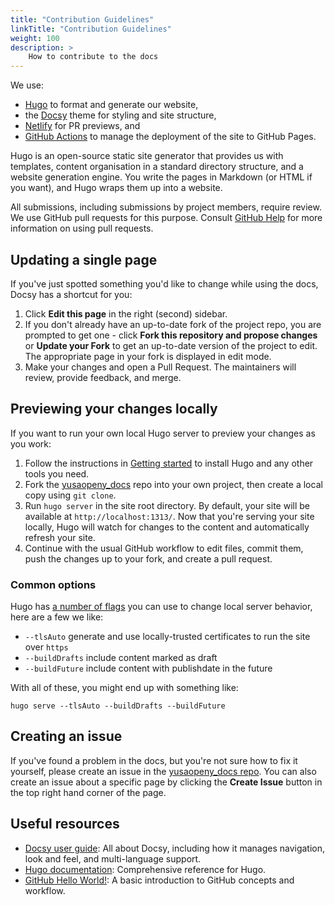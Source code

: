 ```yaml
---
title: "Contribution Guidelines"
linkTitle: "Contribution Guidelines"
weight: 100
description: >
    How to contribute to the docs
---
```


We use:
- [Hugo](https://gohugo.io/) to format and generate our website,
- the [Docsy](https://github.com/google/docsy) theme for styling and site structure,
- [Netlify](https://github.com/YCloudYUSA/yusaopeny_docs/blob/main/netlify.toml) for PR previews, and
- [GitHub Actions](https://github.com/YCloudYUSA/yusaopeny_docs/blob/main/.github/workflows/gh-pages.yml) to manage the deployment of the site to GitHub Pages.

Hugo is an open-source static site generator that provides us with templates,
content organisation in a standard directory structure, and a website generation
engine. You write the pages in Markdown (or HTML if you want), and Hugo wraps them up into a website.

All submissions, including submissions by project members, require review. We
use GitHub pull requests for this purpose. Consult
[GitHub Help](https://help.github.com/articles/about-pull-requests/) for more
information on using pull requests.

## Updating a single page

If you've just spotted something you'd like to change while using the docs, Docsy has a shortcut for you:

1. Click **Edit this page** in the right (second) sidebar.
2. If you don't already have an up-to-date fork of the project repo, you are prompted to get one - click **Fork this repository and propose changes** or **Update your Fork** to get an up-to-date version of the project to edit. The appropriate page in your fork is displayed in edit mode.
3. Make your changes and open a Pull Request. The maintainers will review, provide feedback, and merge.

## Previewing your changes locally

If you want to run your own local Hugo server to preview your changes as you work:

1. Follow the instructions in [Getting started](https://www.docsy.dev/docs/getting-started/) to install Hugo and any other tools you need.
2. Fork the [yusaopeny_docs](https://github.com/YCloudYUSA/yusaopeny_docs) repo into your own project, then create a local copy using `git clone`.
3. Run `hugo server` in the site root directory. By default, your site will be available at `http://localhost:1313/`. Now that you're serving your site locally, Hugo will watch for changes to the content and automatically refresh your site.
4. Continue with the usual GitHub workflow to edit files, commit them, push the
   changes up to your fork, and create a pull request.

### Common options

Hugo has [a number of flags](https://gohugo.io/commands/hugo_server/#options) you can use to change local server behavior, here are a few we like:

- `--tlsAuto` generate and use locally-trusted certificates to run the site over `https`
- `--buildDrafts` include content marked as draft
- `--buildFuture` include content with publishdate in the future

With all of these, you might end up with something like:

```shell
hugo serve --tlsAuto --buildDrafts --buildFuture
```

## Creating an issue

If you've found a problem in the docs, but you're not sure how to fix it yourself, please create an issue in the [yusaopeny_docs repo](https://github.com/YCloudYUSA/yusaopeny_docs/issues). You can also create an issue about a specific page by clicking the **Create Issue** button in the top right hand corner of the page.

## Useful resources

* [Docsy user guide](https://www.docsy.dev/docs/): All about Docsy, including how it manages navigation, look and feel, and multi-language support.
* [Hugo documentation](https://gohugo.io/documentation/): Comprehensive reference for Hugo.
* [GitHub Hello World!](https://guides.github.com/activities/hello-world/): A basic introduction to GitHub concepts and workflow.
